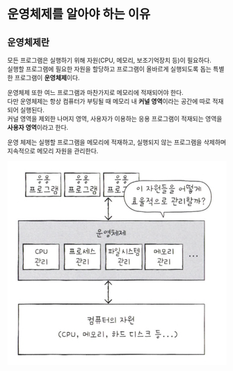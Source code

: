 # 운영체제를 알아야 하는 이유

## 운영체제란

모든 프로그램은 실행하기 위해 자원(CPU, 메모리, 보조기억장치 등)이 필요하다. <br>
실행할 프로그램에 필요한 자원을 할당하고 프로그램이 올바르게 실행되도록 돕는 특별한 프로그램이 **운영체제**이다.

운영체제 또한 여느 프로그램과 마찬가지로 메모리에 적재되어야 한다. <br>
다만 운영체제는 항상 컴퓨터가 부팅될 때 메모리 내 **커널 영역**이라는 공간에 따로 적재되어 실행된다. <br>
커널 영역을 제외한 나머지 영역, 사용자가 이용하는 응용 프로그램이 적재되는 영역을 **사용자 영역**이라고 한다.

운영 체제는 실행할 프로그램을 메모리에 적재하고, 실행되지 않는 프로그램을 삭제하며 지속적으로 메모리 자원을 관리한다.

<img src="img/20.png" width=600 />



